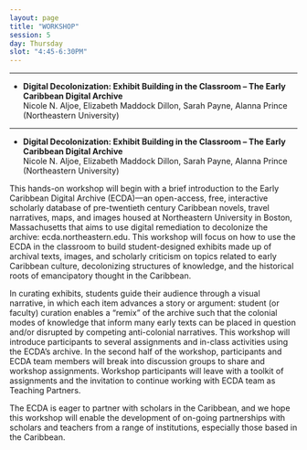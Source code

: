 ```yaml
---
layout: page
title: "WORKSHOP"
session: 5
day: Thursday
slot: "4:45-6:30PM"
---
```




---

- **Digital Decolonization: Exhibit Building in the Classroom – The Early Caribbean Digital Archive**\
Nicole N. Aljoe, Elizabeth Maddock Dillon, Sarah Payne, Alanna Prince (Northeastern University)

---

- **Digital Decolonization: Exhibit Building in the Classroom – The Early Caribbean Digital Archive**\
Nicole N. Aljoe, Elizabeth Maddock Dillon, Sarah Payne, Alanna Prince (Northeastern University)

This hands-on workshop will begin with a brief introduction to the Early Caribbean Digital Archive (ECDA)—an open-access, free, interactive scholarly database of pre-twentieth century Caribbean novels, travel narratives, maps, and images housed at Northeastern University in Boston, Massachusetts that aims to use digital remediation to decolonize the archive: ecda.northeastern.edu.  This workshop will focus on how to use the ECDA in the classroom to build student-designed exhibits made up of archival texts, images, and scholarly criticism on topics related to early Caribbean culture, decolonizing structures of knowledge, and the historical roots of emancipatory thought in the Caribbean.
 
In curating exhibits, students guide their audience through a visual narrative, in which each item advances a story or argument: student (or faculty) curation enables a “remix” of the archive such that the colonial modes of knowledge that inform many early texts can be placed in question and/or disrupted by competing anti-colonial narratives. This workshop will introduce participants to several assignments and in-class activities using the ECDA’s archive. In the second half of the workshop, participants and ECDA team members will break into discussion groups to share and workshop assignments.  Workshop participants will leave with a toolkit of assignments and the invitation to continue working with ECDA team as Teaching Partners.
 
The ECDA is eager to partner with scholars in the Caribbean, and we hope this workshop will enable the development of on-going partnerships with scholars and teachers from a range of institutions, especially those based in the Caribbean.

